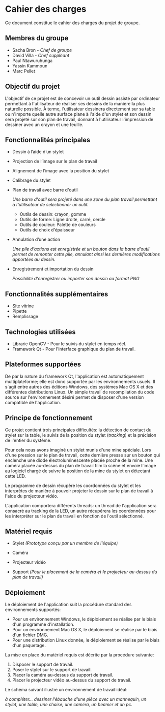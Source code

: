 # Cahier des charges

Ce document constitue le cahier des charges du projet de groupe.

## Membres du groupe

- Sacha Bron - *Chef de groupe*
- David Villa - *Chef suppléant*
- Paul Ntawuruhunga
- Yassin Kammoun
- Marc Pellet


## Objectif du projet

L'objectif de ce projet est de concevoir un outil dessin assisté par ordinateur permettant à l'utilisateur de réaliser ses dessins de la manière la plus naturelle possible. À terme, l'utilisateur dessinera directement sur sa table ou n'importe quelle autre surface plane à l'aide d'un stylet et son dessin sera projeté sur son plan de travail, donnant à l'utilisateur l'impression de dessiner avec un crayon et une feuille.


## Fonctionnalités principales

- Dessin à l’aide d’un stylet
- Projection de l’image sur le plan de travail
- Alignement de l’image avec la position du stylet
- Calibrage du stylet
- Plan de travail avec barre d'outil

	*Une barre d'outil sera projeté dans une zone du plan travail permettant à l'utilisateur de selectionner un outil.*
	
	- Outils de dessin: crayon, gomme
	- Outils de forme: Ligne droite, carré, cercle
	- Outils de couleur: Palette de couleurs
	- Outils de choix d'épaisseur
	
- Annulation d’une action

	*Une pile d'actions est enregistrée et un bouton dans la barre d'outil permet de remonter cette pile, annulant ainsi les dernières modifications apportées au dessin.*
- Enregistrement et importation du dessin

	*Possibilité d'enregistrer ou importer son dessin au format PNG*
	

## Fonctionnalités supplémentaires

- Site vitrine
- Pipette 
- Remplissage

## Technologies utilisées

- Librarie OpenCV - Pour le suivis du stylet en temps réel.
- Framework Qt - Pour l'interface graphique du plan de travail.

## Plateformes supportées

De par la nature du framework Qt, l'application est automatiquement multiplateforme; elle est donc supportée par les environnements usuels. Il s'agit entre autres des éditions Windows, des systèmes Mac OS X et des différentes distributions Linux. Un simple travail de recompilation du code source sur l'environnement désiré permet de disposer d'une version compatible de l'application.

## Principe de fonctionnement

Ce projet contient trois principales difficultés: la détection de contact du stylet sur la table, le suivis de la position du stylet (*tracking*) et la précision de l'entier du système.

Pour cela nous avons imaginé un stylet munis d'une mine spéciale. Lors d'une pression sur le plan de travail, cette dernière presse sur un bouton qui enclenche une diode électroluminescente placée proche de la mine. Une caméra placée au-dessus du plan de travail film la scène et envoie l'image au logiciel chargé de suivre la position de la mine du stylet en détectant cette LED.

Le programme de dessin récupère les coordonnées du stylet et les interprètes de manière à pouvoir projeter le dessin sur le plan de travail à l'aide du projecteur vidéo.

L'application comportera différents threads: un thread de l'application sera consacré au tracking de la LED, un autre récupérera les coordonnées pour les interpréter sur le plan de travail en fonction de l'outil sélectionné.


## Matériel requis

- Stylet *(Prototype conçu par un membre de l'équipe)*

- Caméra 

- Projecteur vidéo

- Support *(Pour le placement de la caméra et le projecteur au-dessus du plan de travail)*


## Déploiement

Le déploiement de l'application suit la procédure standard des environnements supportés:

- Pour un environnement Windows, le déploiement se réalise par le biais d'un programme d'installation. 
- Pour un environnement Mac OS X, le déploiement se réalise par le biais d'un fichier DMG.
- Pour une distribution Linux donnée, le déploiement se réalise par le biais d'un paquetage.

La mise en place du matériel requis est décrite par la procédure suivante:

1. Disposer le support de travail.
2. Poser le stylet sur le support de travail.
3. Placer la caméra au-dessus du support de travail.
4. Placer le projecteur vidéo au-dessus du support de travail.

Le schéma suivant illustre un environnement de travail idéal:

*à compléter... dessiner l'ébauche d'une pièce avec un mannequin, un stylet, une table, une chaise, une caméra, un beamer et un pc.*
